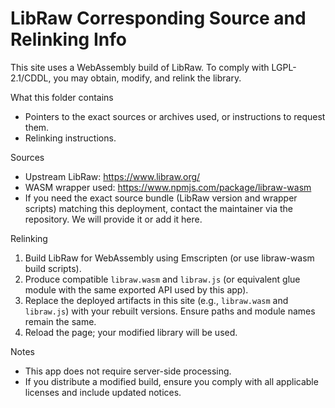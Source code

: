 # LibRaw Corresponding Source and Relinking Info

This site uses a WebAssembly build of LibRaw. To comply with LGPL-2.1/CDDL, you may obtain, modify, and relink the library.

What this folder contains
- Pointers to the exact sources or archives used, or instructions to request them.
- Relinking instructions.

Sources
- Upstream LibRaw: https://www.libraw.org/
- WASM wrapper used: https://www.npmjs.com/package/libraw-wasm
- If you need the exact source bundle (LibRaw version and wrapper scripts) matching this deployment, contact the maintainer via the repository. We will provide it or add it here.

Relinking
1. Build LibRaw for WebAssembly using Emscripten (or use libraw-wasm build scripts).
2. Produce compatible `libraw.wasm` and `libraw.js` (or equivalent glue module with the same exported API used by this app).
3. Replace the deployed artifacts in this site (e.g., `libraw.wasm` and `libraw.js`) with your rebuilt versions. Ensure paths and module names remain the same.
4. Reload the page; your modified library will be used.

Notes
- This app does not require server-side processing.
- If you distribute a modified build, ensure you comply with all applicable licenses and include updated notices.


